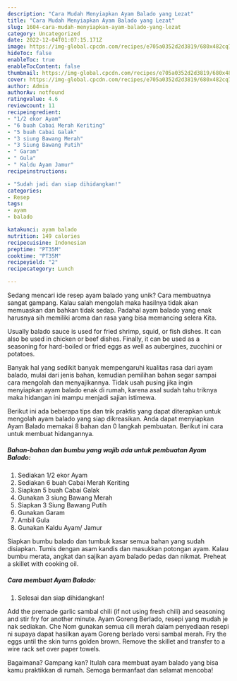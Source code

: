 ```yaml
---
description: "Cara Mudah Menyiapkan Ayam Balado yang Lezat"
title: "Cara Mudah Menyiapkan Ayam Balado yang Lezat"
slug: 1604-cara-mudah-menyiapkan-ayam-balado-yang-lezat
category: Uncategorized
date: 2022-12-04T01:07:15.171Z
image: https://img-global.cpcdn.com/recipes/e705a0352d2d3819/680x482cq70/ayam-balado-foto-resep-utama.jpg
hideToc: false
enableToc: true
enableTocContent: false
thumbnail: https://img-global.cpcdn.com/recipes/e705a0352d2d3819/680x482cq70/ayam-balado-foto-resep-utama.jpg
cover: https://img-global.cpcdn.com/recipes/e705a0352d2d3819/680x482cq70/ayam-balado-foto-resep-utama.jpg
author: Admin
authorAv: notfound
ratingvalue: 4.6
reviewcount: 11
recipeingredient:
- "1/2 ekor Ayam"
- "6 buah Cabai Merah Keriting"
- "5 buah Cabai Galak"
- "3 siung Bawang Merah"
- "3 Siung Bawang Putih"
- " Garam"
- " Gula"
- " Kaldu Ayam Jamur"
recipeinstructions:

- "Sudah jadi dan siap dihidangkan!"
categories:
- Resep
tags:
- ayam
- balado

katakunci: ayam balado 
nutrition: 149 calories
recipecuisine: Indonesian
preptime: "PT35M"
cooktime: "PT35M"
recipeyield: "2"
recipecategory: Lunch

---
```





Sedang mencari ide resep ayam balado yang unik? Cara membuatnya sangat gampang. Kalau salah mengolah maka hasilnya tidak akan memuaskan dan bahkan tidak sedap. Padahal ayam balado yang enak harusnya sih memiliki aroma dan rasa yang bisa memancing selera Kita.





Usually balado sauce is used for fried shrimp, squid, or fish dishes. It can also be used in chicken or beef dishes. Finally, it can be used as a seasoning for hard-boiled or fried eggs as well as aubergines, zucchini or potatoes.

Banyak hal yang sedikit banyak mempengaruhi kualitas rasa dari ayam balado, mulai dari jenis bahan, kemudian pemilihan bahan segar sampai cara mengolah dan menyajikannya. Tidak usah pusing jika ingin menyiapkan ayam balado enak di rumah, karena asal sudah tahu triknya maka hidangan ini mampu menjadi sajian istimewa.






Berikut ini ada beberapa tips dan trik praktis yang dapat diterapkan untuk mengolah ayam balado yang siap dikreasikan. Anda dapat menyiapkan Ayam Balado memakai 8 bahan dan 0 langkah pembuatan. Berikut ini cara untuk membuat hidangannya.

<!--inarticleads1-->

##### Bahan-bahan dan bumbu yang wajib ada untuk pembuatan Ayam Balado:

1. Sediakan 1/2 ekor Ayam
1. Sediakan 6 buah Cabai Merah Keriting
1. Siapkan 5 buah Cabai Galak
1. Gunakan 3 siung Bawang Merah
1. Siapkan 3 Siung Bawang Putih
1. Gunakan  Garam
1. Ambil  Gula
1. Gunakan  Kaldu Ayam/ Jamur


Siapkan bumbu balado dan tumbuk kasar semua bahan yang sudah disiapkan. Tumis dengan asam kandis dan masukkan potongan ayam. Kalau bumbu merata, angkat dan sajikan ayam balado pedas dan nikmat. Preheat a skillet with cooking oil. 

<!--inarticleads2-->

##### Cara membuat Ayam Balado:


1. Selesai dan siap dihidangkan!

Add the premade garlic sambal chili (if not using fresh chili) and seasoning and stir fry for another minute. Ayam Goreng Berlado, resepi yang mudah je nak sediakan. Che Nom gunakan semua cili merah dalam penyediaan resepi ni supaya dapat hasilkan ayam Goreng berlado versi sambal merah. Fry the eggs until the skin turns golden brown. Remove the skillet and transfer to a wire rack set over paper towels. 

Bagaimana? Gampang kan? Itulah cara membuat ayam balado yang bisa kamu praktikkan di rumah. Semoga bermanfaat dan selamat mencoba!
